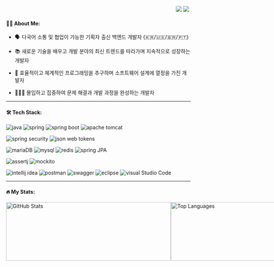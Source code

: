 <div align="right">
  <a href="https://HyunsooZo.github.io/"><img src="https://img.shields.io/badge/-HyunsooZo.github.io-lightgray?style=for-the-badge%22" target="_blank"/></a>
  <a href="mailto:bzhs1992@icloud.com"><img src="https://img.shields.io/badge/Contact-25A162?style=flat-square&logo=ProtonMail&logoColor=white"/></a> 
  <img src="https://komarev.com/ghpvc/?username=HyunsooZo&style=flat-square&color=4479A1" alt=""/>

 </div>

#### 👨‍💻 About Me:
- 🗣 다국어 소통 및 협업이 가능한 기획자 출신 백엔드 개발자 (🇰🇷/🇺🇸/🇧🇷/🇵🇹)

- 📚 새로운 기술을 배우고 개발 분야의 최신 트렌드를 따라가며 지속적으로 성장하는 개발자

- 📐 효율적이고 체계적인 프로그래밍을 추구하며 소프트웨어 설계에 열정을 가진 개발자

- 🧘🏻‍♂️ 몰입하고 집중하여 문제 해결과 개발 과정을 완성하는 개발자
---

#### 🛠 Tech Stack:
![java](https://img.shields.io/badge/Java-007396?style=flat-square&logo=java&logoColor=white)
![spring](https://img.shields.io/badge/Spring-6DB33F?style=flat-square&logo=Spring&logoColor=white)
![spring boot](https://img.shields.io/badge/Spring%20Boot-6DB33F?style=flat-square&logo=Spring%20Boot&logoColor=white)
![apache tomcat](https://img.shields.io/badge/Apache%20Tomcat-F8DC75?style=flat-square&logo=Apache%20Tomcat&logoColor=white)

![spring security](https://img.shields.io/badge/Spring%20Security-6DB33F?style=flat-square&logo=Spring%20Security&logoColor=white)
![json web tokens](https://img.shields.io/badge/Json%20Web%20Tokens-000000?style=flat-square&logo=Json%20Web%20Tokens&logoColor=white)

![mariaDB](https://img.shields.io/badge/MariaDB-003545?style=flat-square&logo=MariaDB&logoColor=white)
![mysql](https://img.shields.io/badge/MySQL-4479A1?style=flat-square&logo=MySQL&logoColor=white)
![redis](https://img.shields.io/badge/Redis-DC382D?style=flat-square&logo=Redis&logoColor=white)
![spring JPA](https://img.shields.io/badge/Spring%20JPA-6DB33F?style=flat-square&logo=Spring%20JPA&logoColor=white)

![assertj](https://img.shields.io/badge/AssertJ-25A162?style=flat-square&logo=AssertJ&logoColor=white)
![mockito](https://img.shields.io/badge/Mockito-008D62?style=flat-square&logo=Mockito&logoColor=white)

![intellij idea](https://img.shields.io/badge/IntelliJ%20IDEA-000000?style=flat-square&logo=IntelliJ%20IDEA&logoColor=white)
![postman](https://img.shields.io/badge/Postman-FF6C37?style=flat-square&logo=Postman&logoColor=white)
![swagger](https://img.shields.io/badge/Swagger-85EA2D?style=flat-square&logo=Swagger&logoColor=white)
![eclipse](https://img.shields.io/badge/Eclipse%20IDE-2C2255?style=flat-square&logo=Eclipse%20IDE&logoColor=white)
![visual Studio Code](https://img.shields.io/badge/Visual%20Studio%20Code-007ACC?style=flat-square&logo=Visual%20Studio%20Code&logoColor=white)

---

#### 🔥 My Stats:

<div style="display: flex; align-items: flex-start;">
  <span style = "height : 160px">
    <img src="https://github-readme-stats.vercel.app/api?username=HyunsooZo" alt="GitHub Stats" style="width: 450px; object-fit: contain; height: 160px" />
  </span>  
  <span style = "height : 160px">
    <img src="https://github-readme-stats.vercel.app/api/top-langs/?username=HyunsooZo&layout=compact&hide=html" alt="Top Languages" style="width: 390px; object-fit: contain; height: 160px" />
  </span>
</div>
